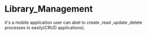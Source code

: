 # Library_Management
it's a mobile application user can abel to create ,read ,update ,delete processes in easily(CRUD applications).
